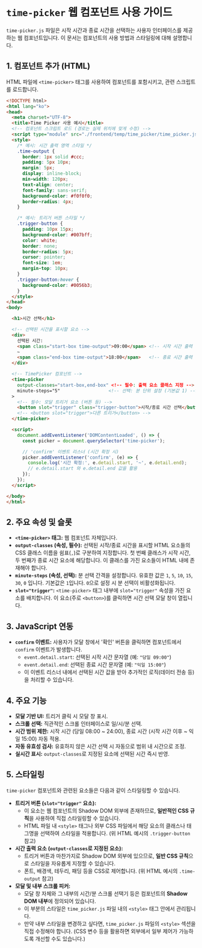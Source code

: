 # `time-picker` 웹 컴포넌트 사용 가이드

`time-picker.js` 파일은 시작 시간과 종료 시간을 선택하는 사용자 인터페이스를 제공하는 웹 컴포넌트입니다. 이 문서는 컴포넌트의 사용 방법과 스타일링에 대해 설명합니다.

## 1. 컴포넌트 추가 (HTML)

HTML 파일에 `<time-picker>` 태그를 사용하여 컴포넌트를 포함시키고, 관련 스크립트를 로드합니다.

```html
<!DOCTYPE html>
<html lang="ko">
<head>
  <meta charset="UTF-8">
  <title>Time Picker 사용 예시</title>
  <!-- 컴포넌트 스크립트 로드 (경로는 실제 위치에 맞게 수정) -->
  <script type="module" src="./frontend/temp/time_picker/time_picker.js"></script> 
  <style>
    /* 예시: 시간 출력 영역 스타일 */
    .time-output {
      border: 1px solid #ccc;
      padding: 5px 10px;
      margin: 5px;
      display: inline-block;
      min-width: 120px;
      text-align: center;
      font-family: sans-serif;
      background-color: #f0f0f0;
      border-radius: 4px;
    }

    /* 예시: 트리거 버튼 스타일 */
    .trigger-button {
      padding: 10px 15px;
      background-color: #007bff;
      color: white;
      border: none;
      border-radius: 5px;
      cursor: pointer;
      font-size: 1em;
      margin-top: 10px;
    }
    .trigger-button:hover {
      background-color: #0056b3;
    }
  </style>
</head>
<body>

  <h1>시간 선택</h1>

  <!-- 선택된 시간을 표시할 요소 -->
  <div>
    선택된 시간:
    <span class="start-box time-output">09:00</span> <!-- 시작 시간 출력 클래스 -->
    ~
    <span class="end-box time-output">18:00</span>   <!-- 종료 시간 출력 클래스 -->
  </div>

  <!-- TimePicker 컴포넌트 -->
  <time-picker
    output-classes="start-box,end-box" <!-- 필수: 출력 요소 클래스 지정 -->
    minute-steps="5"                  <!-- 선택: 분 단위 설정 (기본값 1) -->
  >
    <!-- 필수: 모달 트리거 요소 (버튼 등) -->
    <button slot="trigger" class="trigger-button">시작/종료 시간 선택</button>
    <!-- <button slot="trigger">다른 트리거</button> -->
  </time-picker>

  <script>
    document.addEventListener('DOMContentLoaded', () => {
      const picker = document.querySelector('time-picker');

      // 'confirm' 이벤트 리스너 (시간 확정 시)
      picker.addEventListener('confirm', (e) => {
        console.log('시간 확정:', e.detail.start, '~', e.detail.end);
        // e.detail.start 와 e.detail.end 값을 활용
      });
    });
  </script>

</body>
</html>
```

## 2. 주요 속성 및 슬롯

*   **`<time-picker>` 태그:** 웹 컴포넌트 자체입니다.
*   **`output-classes` (속성, 필수):** 선택된 시작/종료 시간을 표시할 HTML 요소들의 CSS 클래스 이름을 쉼표(`,`)로 구분하여 지정합니다. 첫 번째 클래스가 시작 시간, 두 번째가 종료 시간 요소에 해당합니다. 이 클래스를 가진 요소들이 HTML 내에 존재해야 합니다.
*   **`minute-steps` (속성, 선택):** 분 선택 간격을 설정합니다. 유효한 값은 `1`, `5`, `10`, `15`, `30`, `0` 입니다. 기본값은 `1`입니다. `0`으로 설정 시 분 선택이 비활성화됩니다.
*   **`slot="trigger"`:** `<time-picker>` 태그 내부에 `slot="trigger"` 속성을 가진 요소를 배치합니다. 이 요소(주로 `<button>`)를 클릭하면 시간 선택 모달 창이 열립니다.

## 3. JavaScript 연동

*   **`confirm` 이벤트:** 사용자가 모달 창에서 '확인' 버튼을 클릭하면 컴포넌트에서 `confirm` 이벤트가 발생합니다.
    *   `event.detail.start`: 선택된 시작 시간 문자열 (예: `"당일 09:00"`)
    *   `event.detail.end`: 선택된 종료 시간 문자열 (예: `"익일 15:00"`)
    *   이 이벤트 리스너 내에서 선택된 시간 값을 받아 추가적인 로직(데이터 전송 등)을 처리할 수 있습니다.

## 4. 주요 기능

*   **모달 기반 UI:** 트리거 클릭 시 모달 창 표시.
*   **스크롤 선택:** 직관적인 스크롤 인터페이스로 일/시/분 선택.
*   **시간 범위 제한:** 시작 시간 (당일 08:00 ~ 24:00), 종료 시간 (시작 시간 이후 ~ 익일 15:00) 자동 적용.
*   **자동 유효성 검사:** 유효하지 않은 시간 선택 시 자동으로 범위 내 시간으로 조정.
*   **실시간 표시:** `output-classes`로 지정된 요소에 선택된 시간 즉시 반영.

## 5. 스타일링

`time-picker` 컴포넌트와 관련된 요소들은 다음과 같이 스타일링할 수 있습니다.

*   **트리거 버튼 (`slot="trigger"` 요소):**
    *   이 요소는 웹 컴포넌트의 Shadow DOM 외부에 존재하므로, **일반적인 CSS 규칙**을 사용하여 직접 스타일링할 수 있습니다.
    *   HTML 파일 내 `<style>` 태그나 외부 CSS 파일에서 해당 요소의 클래스나 태그명을 선택하여 스타일을 적용합니다. (위 HTML 예시의 `.trigger-button` 참고)
*   **시간 출력 요소 (`output-classes`로 지정된 요소):**
    *   트리거 버튼과 마찬가지로 Shadow DOM 외부에 있으므로, **일반 CSS 규칙**으로 스타일을 자유롭게 지정할 수 있습니다.
    *   폰트, 배경색, 테두리, 패딩 등을 CSS로 제어합니다. (위 HTML 예시의 `.time-output` 참고)
*   **모달 및 내부 스크롤 피커:**
    *   모달 창 자체와 그 내부의 시간/분 스크롤 선택기 등은 컴포넌트의 **Shadow DOM 내부**에 정의되어 있습니다.
    *   이 부분의 스타일은 `time_picker.js` 파일 내의 `<style>` 태그 안에서 관리됩니다.
    *   만약 내부 스타일을 변경하고 싶다면, `time_picker.js` 파일의 `<style>` 섹션을 직접 수정해야 합니다. (CSS 변수 등을 활용하면 외부에서 일부 제어가 가능하도록 개선할 수도 있습니다.) 
